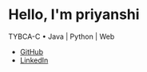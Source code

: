 <!doctype html>
<html>
<head><meta charset="utf-8"><title>My Portfolio</title></head>
<body>
  <h1>Hello, I'm priyanshi</h1>
  <p>TYBCA-C • Java | Python | Web</p>
  <ul>
    <li><a href="https://github.com/<username>">GitHub</a></li>
    <li><a href="https://www.linkedin.com/in/<your-handle>/">LinkedIn</a></li>
  </ul>
</body>
</html>
